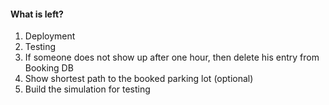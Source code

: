 #### What is left?
1. Deployment
2. Testing
3. If someone does not show up after one hour, then delete his entry from Booking DB
4. Show shortest path to the booked parking lot (optional)
5. Build the simulation for testing